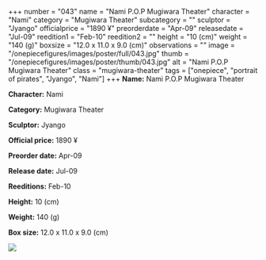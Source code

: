 +++
number = "043"
name = "Nami P.O.P Mugiwara Theater"
character = "Nami"
category = "Mugiwara Theater"
subcategory = ""
sculptor = "Jyango"
officialprice = "1890 ¥"
preorderdate = "Apr-09"
releasedate = "Jul-09"
reedition1 = "Feb-10"
reedition2 = ""
height = "10 (cm)"
weight = "140 (g)"
boxsize = "12.0 x 11.0 x 9.0 (cm)"
observations = ""
image = "/onepiecefigures/images/poster/full/043.jpg"
thumb = "/onepiecefigures/images/poster/thumb/043.jpg"
alt = "Nami P.O.P Mugiwara Theater"
class = "mugiwara-theater"
tags = ["onepiece", "portrait of pirates", "Jyango", "Nami"]
+++
**Name:** Nami P.O.P Mugiwara Theater

**Character:** Nami

**Category:** Mugiwara Theater 

**Sculptor:** Jyango

**Official price:** 1890 ¥

**Preorder date:** Apr-09

**Release date:** Jul-09

**Reeditions:** Feb-10

**Height:** 10 (cm)

**Weight:** 140 (g)

**Box size:** 12.0 x 11.0 x 9.0 (cm)

<img src="/onepiecefigures/images/poster/thumb/043.jpg">